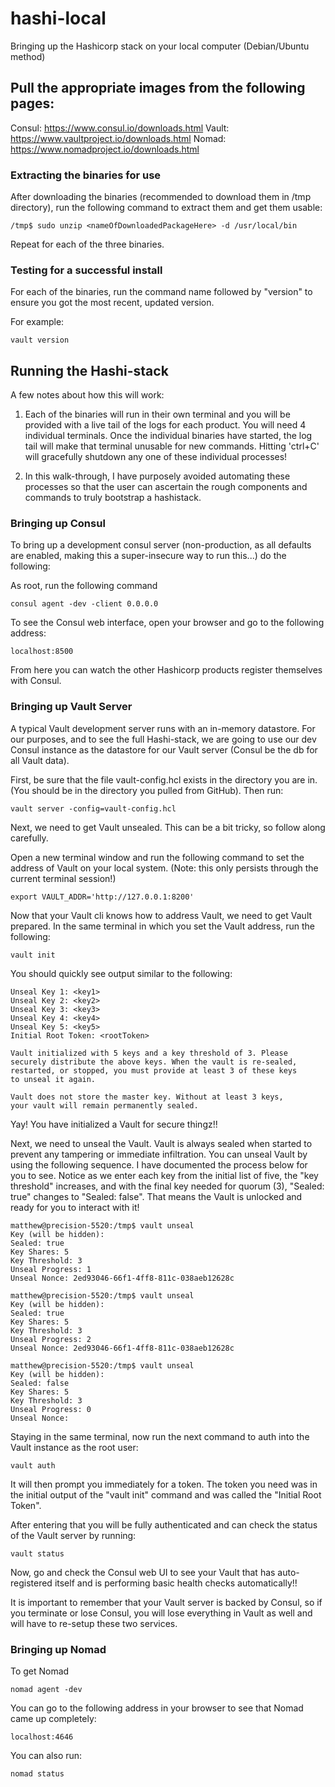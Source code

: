 # hashi-local 
Bringing up the Hashicorp stack on your local computer
(Debian/Ubuntu method)

## Pull the appropriate images from the following pages:

Consul: https://www.consul.io/downloads.html
Vault: https://www.vaultproject.io/downloads.html
Nomad: https://www.nomadproject.io/downloads.html


### Extracting the binaries for use

After downloading the binaries (recommended to download them in /tmp directory),
run the following command to extract them and get them usable:

```
/tmp$ sudo unzip <nameOfDownloadedPackageHere> -d /usr/local/bin
```

Repeat for each of the three binaries.


### Testing for a successful install

For each of the binaries, run the command name followed by "version" to ensure you
got the most recent, updated version.

For example:
```
vault version
```


## Running the Hashi-stack

A few notes about how this will work:

1. Each of the binaries will run in their own terminal and you will be provided with 
a live tail of the logs for each product.  You will need 4 individual terminals.  Once
the individual binaries have started, the log tail will make that terminal unusable for
new commands. Hitting 'ctrl+C' will gracefully shutdown any one of these individual 
processes!

2. In this walk-through, I have purposely avoided automating these processes so that
the user can ascertain the rough components and commands to truly bootstrap a hashistack.



### Bringing up Consul

To bring up a development consul server (non-production, as all defaults are enabled,
making this a super-insecure way to run this...) do the following:

As root, run the following command

```
consul agent -dev -client 0.0.0.0
```

To see the Consul web interface, open your browser and go to the following address:

```
localhost:8500
```

From here you can watch the other Hashicorp products register themselves with Consul.



### Bringing up Vault Server

A typical Vault development server runs with an in-memory datastore. For our purposes,
and to see the full Hashi-stack, we are going to use our dev Consul instance as the 
datastore for our Vault server (Consul be the db for all Vault data).

First, be sure that the file vault-config.hcl exists in the directory you are in. 
(You should be in the directory you pulled from GitHub).  Then run:

```
vault server -config=vault-config.hcl
```

Next, we need to get Vault unsealed.  This can be a bit tricky, so follow along carefully.

Open a new terminal window and run the following command to set the address of Vault
on your local system. (Note: this only persists through the current terminal session!)

```
export VAULT_ADDR='http://127.0.0.1:8200'
```

Now that your Vault cli knows how to address Vault, we need to get Vault prepared. In 
the same terminal in which you set the Vault address, run the following:

```
vault init
```

You should quickly see output similar to the following:

```
Unseal Key 1: <key1>
Unseal Key 2: <key2>
Unseal Key 3: <key3>
Unseal Key 4: <key4>
Unseal Key 5: <key5>
Initial Root Token: <rootToken>

Vault initialized with 5 keys and a key threshold of 3. Please
securely distribute the above keys. When the vault is re-sealed,
restarted, or stopped, you must provide at least 3 of these keys
to unseal it again.

Vault does not store the master key. Without at least 3 keys,
your vault will remain permanently sealed.
```

Yay!  You have initialized a Vault for secure thingz!!

Next, we need to unseal the Vault.  Vault is always sealed when
started to prevent any tampering or immediate infiltration. You
can unseal Vault by using the following sequence.  I have documented
the process below for you to see.  Notice as we enter each key from
the initial list of five, the "key threshold" increases, and with
the final key needed for quorum (3), "Sealed: true" changes to
"Sealed: false".  That means the Vault is unlocked and ready for you
to interact with it!

```
matthew@precision-5520:/tmp$ vault unseal
Key (will be hidden): 
Sealed: true
Key Shares: 5
Key Threshold: 3
Unseal Progress: 1
Unseal Nonce: 2ed93046-66f1-4ff8-811c-038aeb12628c

matthew@precision-5520:/tmp$ vault unseal
Key (will be hidden): 
Sealed: true
Key Shares: 5
Key Threshold: 3
Unseal Progress: 2
Unseal Nonce: 2ed93046-66f1-4ff8-811c-038aeb12628c

matthew@precision-5520:/tmp$ vault unseal
Key (will be hidden): 
Sealed: false
Key Shares: 5
Key Threshold: 3
Unseal Progress: 0
Unseal Nonce:
```

Staying in the same terminal, now run the next command to auth
into the Vault instance as the root user:

```
vault auth
```

It will then prompt you immediately for a token.  The token you 
need was in the initial output of the "vault init" command and
was called the "Initial Root Token".

After entering that you will be fully authenticated and can 
check the status of the Vault server by running:

```
vault status
```

Now, go and check the Consul web UI to see your Vault that has
auto-registered itself and is performing basic health checks
automatically!!

It is important to remember that your Vault server is backed
by Consul, so if you terminate or lose Consul, you will lose
everything in Vault as well and will have to re-setup these
two services.


### Bringing up Nomad

To get Nomad 

```
nomad agent -dev
```

You can go to the following address in your browser to see that
Nomad came up completely:

```
localhost:4646
```

You can also run:

```
nomad status
```
